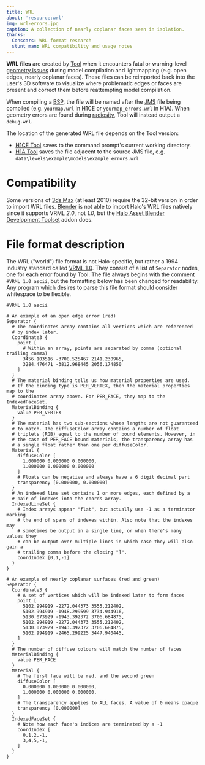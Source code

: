 ```yaml
---
title: WRL
about: 'resource:wrl'
img: wrl-errors.jpg
caption: A collection of nearly coplanar faces seen in isolation.
thanks:
  Conscars: WRL format research
  stunt_man: WRL compatibility and usage notes
---
```

**WRL files** are created by [Tool](~h1a-tool) when it encounters fatal or warning-level [geometry issues](~bsp-troubleshooting) during model compilation and lightmapping (e.g. open edges, nearly coplanar faces). These files can be reimported back into the user's 3D software to visualize where problematic edges or faces are present and correct them before reattempting model compilation.

When compiling a [BSP](~scenario_structure_bsp), the file will be named after the [JMS](~) file being compiled (e.g. `yourmap.wrl` in H1CE or `yourmap_errors.wrl` in H1A). When geometry errors are found during [radiosity](~lightmaps), Tool will instead output a `debug.wrl`.

The location of the generated WRL file depends on the Tool version:

* [H1CE Tool](~hek/tool) saves to the command prompt's current working directory.
* [H1A Tool](~h1a-tool) saves the file adjacent to the source JMS file, e.g. `data\levels\example\models\example_errors.wrl`

# Compatibility
Some versions of [3ds Max](~3dsmax) (at least 2010) require the 32-bit version in order to import WRL files. [Blender](~) is not able to import Halo's WRL files natively since it supports VRML _2.0_, not _1.0_, but the [Halo Asset Blender Development Toolset](~halo-asset-blender-development-toolset) addon does.

# File format description
The WRL ("world") file format is not Halo-specific, but rather a 1994 industry standard called [VRML 1.0][vrml]. They consist of a list of `Separator` nodes, one for each error found by Tool. The file always begins with the comment `#VRML 1.0 ascii`, but the formatting below has been changed for readability. Any program which desires to parse this file format should consider whitespace to be flexible.

```vrml
#VRML 1.0 ascii

# An example of an open edge error (red)
Separator {
  # The coordinates array contains all vertices which are referenced
  # by index later.
  Coordinate3 {
    point [
      # Within an array, points are separated by comma (optional trailing comma)
      3456.103516 -3708.525467 2141.230965,
      3284.476471 -3812.968445 2056.174850
    ]
  }
  # The material binding tells us how material properties are used.
  # If the binding type is PER_VERTEX, then the material properties map to the
  # coordinates array above. For PER_FACE, they map to the IndexedFaceSet.
  MaterialBinding {
    value PER_VERTEX
  }
  # The material has two sub-sections whose lengths are not guaranteed
  # to match. The diffuseColor array contains a number of float
  # triplets (RGB) equal to the number of bound elements. However, in
  # the case of PER_FACE bound materials, the transparency array has
  # a single float rather than one per diffuseColor.
  Material {
    diffuseColor [
      1.000000 0.000000 0.000000,
      1.000000 0.000000 0.000000
    ]
    # Floats can be negative and always have a 6 digit decimal part
    transparency [0.000000, 0.000000]
  }
  # An indexed line set contains 1 or more edges, each defined by a
  # pair of indexes into the coords array.
  IndexedLineSet {
    # Index arrays appear "flat", but actually use -1 as a terminator marking
    # the end of spans of indexes within. Also note that the indexes may
    # sometimes be output in a single line, or when there's many values they
    # can be output over multiple lines in which case they will also gain a
    # trailing comma before the closing "]".
    coordIndex [0,1,-1]
  }
}

# An example of nearly coplanar surfaces (red and green)
Separator {
  Coordinate3 {
    # A set of vertices which will be indexed later to form faces
    point [
      5102.994919 -2272.044373 3555.212402,
      5102.994919 -1948.299599 3734.944916,
      5130.073929 -1943.392372 3706.684875,
      5102.994919 -2272.044373 3555.212402,
      5130.073929 -1943.392372 3706.684875,
      5102.994919 -2465.299225 3447.940445,
    ]
  }
  # The number of diffuse colours will match the number of faces
  MaterialBinding {
    value PER_FACE
  }
  Material {
    # The first face will be red, and the second green
    diffuseColor [
      0.000000 1.000000 0.000000,
      1.000000 0.000000 0.000000,
    ]
    # The transparency applies to ALL faces. A value of 0 means opaque
    transparency [0.000000]
  }
  IndexedFaceSet {
    # Note how each face's indices are terminated by a -1
    coordIndex [
      0,1,2,-1,
      3,4,5,-1,
    ]
  }
}
```

[vrml]: https://en.wikipedia.org/wiki/VRML
